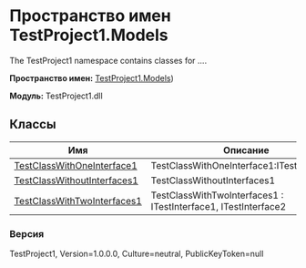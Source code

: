 # Пространство имен TestProject1.Models

The TestProject1 namespace contains classes for ....

**Пространство имен:** [TestProject1.Models](TestProject1/Models/TestProject1.Models))

**Модуль:** TestProject1.dll
## Классы
| Имя | Описание |
| --- | -------- |
| [TestClassWithOneInterface1](TestProject1/Models/TestClassWithOneInterface1) | TestClassWithOneInterface1:ITestInterface1 |
| [TestClassWithoutInterfaces1](TestProject1/Models/TestClassWithoutInterfaces1) | TestClassWithoutInterfaces1 |
| [TestClassWithTwoInterfaces1](TestProject1/Models/TestClassWithTwoInterfaces1) | TestClassWithTwoInterfaces1 : ITestInterface1, ITestInterface2 |

### Версия
TestProject1, Version=1.0.0.0, Culture=neutral, PublicKeyToken=null

